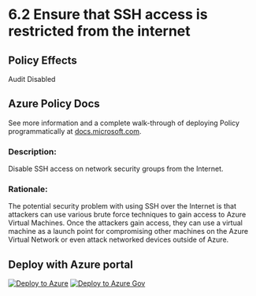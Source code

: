 # 6.2 Ensure that SSH access is restricted from the internet

## Policy Effects
Audit
Disabled

## Azure Policy Docs
See more information and a complete walk-through of deploying Policy programmatically at
[docs.microsoft.com](https://docs.microsoft.com/azure/governance/policy/samples/allowed-custom-images).

### Description: 
Disable SSH access on network security groups from the Internet.

### Rationale: 
The potential security problem with using SSH over the Internet is that attackers can use
various brute force techniques to gain access to Azure Virtual Machines. Once the attackers
gain access, they can use a virtual machine as a launch point for compromising other
machines on the Azure Virtual Network or even attack networked devices outside of Azure.

## Deploy with Azure portal

[![Deploy to Azure](https://azuredeploy.net/deploybutton.png)](https://portal.azure.com/?#blade/Microsoft_Azure_Policy/CreatePolicyDefinitionBlade/uri/https%3A%2F%2Fraw.githubusercontent.com%2Fmrajess%2FAzure-Policy-CIS%2Fmaster%2Fpolicies%2F6_networking%2F6.2%2FPolicy%2Fazurepolicy.json)
[![Deploy to Azure Gov](https://docs.microsoft.com/azure/governance/policy/media/deploy/deployGovbutton.png)](https://portal.azure.us/?#blade/Microsoft_Azure_Policy/CreatePolicyDefinitionBlade/uri/https%3A%2F%2Fraw.githubusercontent.com%2Fmrajess%2FAzure-Policy-CIS%2Fmaster%2Fpolicies%2F6_networking%2F6.2%2FPolicy%2Fazurepolicy.json)